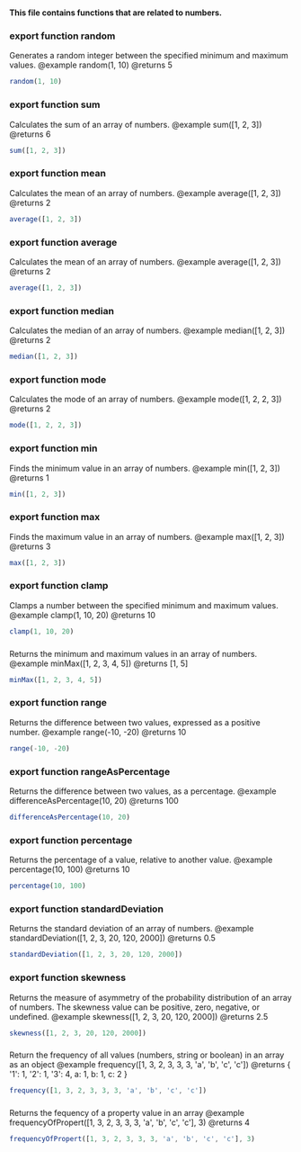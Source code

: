 # 

#### This file contains functions that are related to numbers.

### export function random
Generates a random integer between the specified minimum and maximum values.  @example random(1, 10)  @returns 5

```js [js]
random(1, 10)
```

### export function sum
Calculates the sum of an array of numbers.  @example sum([1, 2, 3])  @returns 6

```js [js]
sum([1, 2, 3])
```

### export function mean
Calculates the mean of an array of numbers.  @example average([1, 2, 3])  @returns 2

```js [js]
average([1, 2, 3])
```

### export function average
Calculates the mean of an array of numbers.  @example average([1, 2, 3])  @returns 2

```js [js]
average([1, 2, 3])
```

### export function median
Calculates the median of an array of numbers.  @example median([1, 2, 3])  @returns 2

```js [js]
median([1, 2, 3])
```

### export function mode
Calculates the mode of an array of numbers.  @example mode([1, 2, 2, 3])  @returns 2

```js [js]
mode([1, 2, 2, 3])
```

### export function min
Finds the minimum value in an array of numbers.  @example min([1, 2, 3])  @returns 1

```js [js]
min([1, 2, 3])
```

### export function max
Finds the maximum value in an array of numbers.  @example max([1, 2, 3])  @returns 3

```js [js]
max([1, 2, 3])
```

### export function clamp
Clamps a number between the specified minimum and maximum values.  @example clamp(1, 10, 20)  @returns 10

```js [js]
clamp(1, 10, 20)
```

### 
Returns the minimum and maximum values in an array of numbers.  @example minMax([1, 2, 3, 4, 5])  @returns [1, 5]

```js [js]
minMax([1, 2, 3, 4, 5])
```

### export function range
Returns the difference between two values, expressed as a positive number.  @example range(-10, -20)  @returns 10

```js [js]
range(-10, -20)
```

### export function rangeAsPercentage
Returns the difference between two values, as a percentage.  @example differenceAsPercentage(10, 20)  @returns 100

```js [js]
differenceAsPercentage(10, 20)
```

### export function percentage
Returns the percentage of a value, relative to another value.  @example percentage(10, 100)  @returns 10

```js [js]
percentage(10, 100)
```

### export function standardDeviation
Returns the standard deviation of an array of numbers.  @example standardDeviation([1, 2, 3, 20, 120, 2000])  @returns 0.5

```js [js]
standardDeviation([1, 2, 3, 20, 120, 2000])
```

### export function skewness
Returns the measure of asymmetry of the probability distribution of an array of numbers.  The skewness value can be positive, zero, negative, or undefined.  @example skewness([1, 2, 3, 20, 120, 2000])  @returns 2.5

```js [js]
skewness([1, 2, 3, 20, 120, 2000])
```

### 
Return the frequency of all values (numbers, string or boolean) in an array as an object  @example frequency([1, 3, 2, 3, 3, 3, 'a', 'b', 'c', 'c'])  @returns { '1': 1, '2': 1, '3': 4, a: 1, b: 1, c: 2 }

```js [js]
frequency([1, 3, 2, 3, 3, 3, 'a', 'b', 'c', 'c'])
```

### 
Returns the fequency of a property value in an array  @example frequencyOfPropert([1, 3, 2, 3, 3, 3, 'a', 'b', 'c', 'c'], 3)  @returns 4

```js [js]
frequencyOfPropert([1, 3, 2, 3, 3, 3, 'a', 'b', 'c', 'c'], 3)
```

